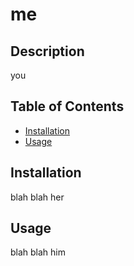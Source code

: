 
  # me
  ## Description 
  you
  ## Table of Contents
  * [Installation](#installation)
  * [Usage](#usage)
  ## Installation 
  blah blah
    her
  ## Usage
  blah blah
  him
  

  
